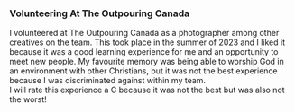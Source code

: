 ### Volunteering At The Outpouring Canada

I volunteered at The Outpouring Canada as a photographer among other creatives on the team. This took place in the summer of 2023 and I liked it because it was a good learning experience for me and an opportunity to meet new people. My favourite memory was being able to worship God in an environment with other Christians, but it was not the best experience because I was discriminated against within my team. <br />I will rate this experience a C because it was not the best but was also not the worst!